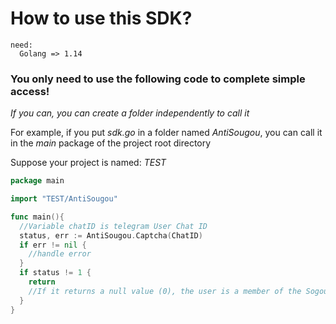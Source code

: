# How to use this SDK?

```
need:
  Golang => 1.14
```

### You only need to use the following code to complete simple access!

*If you can, you can create a folder independently to call it*

For example, if you put *sdk.go* in a folder named *AntiSougou*, you can call it in the *main* package of the project root directory

Suppose your project is named: *TEST*

```go
package main

import "TEST/AntiSougou"

func main(){
  //Variable chatID is telegram User Chat ID
  status, err := AntiSougou.Captcha(ChatID)
  if err != nil {
    //handle error
  }
  if status != 1 {
    return
    //If it returns a null value (0), the user is a member of the Sogou social engineering information database supergroup
  }
}

```

